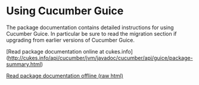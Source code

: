 # Using Cucumber Guice

The package documentation contains detailed instructions for using Cucumber Guice. In particular be sure to read the 
migration section if upgrading from earlier versions of Cucumber Guice.

[Read package documentation online at cukes.info]
(http://cukes.info/api/cucumber/jvm/javadoc/cucumber/api/guice/package-summary.html) 

[Read package documentation offline (raw html)](src/main/java/cucumber/api/guice/package.html)
